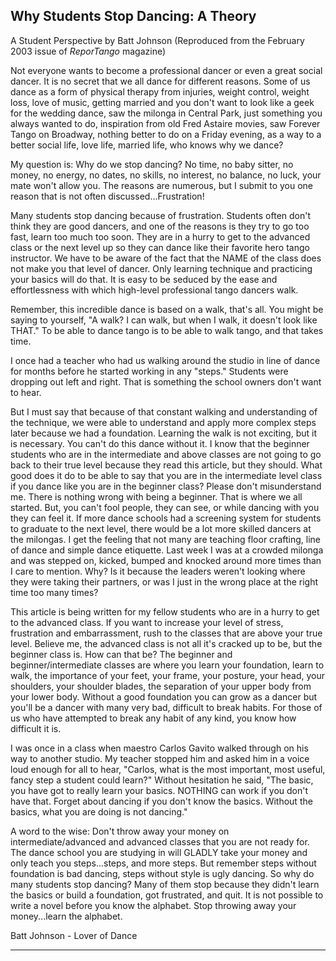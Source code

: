 
Why Students Stop Dancing: A Theory
-----------------------------------

A Student Perspective by Batt Johnson
(Reproduced from the February 2003 issue of _ReporTango_ magazine)

Not everyone wants to become a professional dancer or even a great social dancer. It is no secret that we all dance for different reasons. Some of us dance as a form of physical therapy from injuries, weight control, weight loss, love of music, getting married and you don't want to look like a geek for the wedding dance, saw the milonga in Central Park, just something you always wanted to do, inspiration from old Fred Astaire movies, saw Forever Tango on Broadway, nothing better to do on a Friday evening, as a way to a better social life, love life, married life, who knows why we dance?

My question is: Why do we stop dancing? No time, no baby sitter, no money, no energy, no dates, no skills, no interest, no balance, no luck, your mate won't allow you. The reasons are numerous, but I submit to you one reason that is not often discussed...Frustration!

Many students stop dancing because of frustration. Students often don't think they are good dancers, and one of the reasons is they try to go too fast, learn too much too soon. They are in a hurry to get to the advanced class or the next level up so they can dance like their favorite hero tango instructor. We have to be aware of the fact that the NAME of the class does not make you that level of dancer. Only learning technique and practicing your basics will do that. It is easy to be seduced by the ease and effortlessness with which high-level professional tango dancers walk.

Remember, this incredible dance is based on a walk, that's all. You might be saying to yourself, "A walk? I can walk, but when I walk, it doesn't look like THAT." To be able to dance tango is to be able to walk tango, and that takes time.

I once had a teacher who had us walking around the studio in line of dance for months before he started working in any "steps." Students were dropping out left and right. That is something the school owners don't want to hear.

But I must say that because of that constant walking and understanding of the technique, we were able to understand and apply more complex steps later because we had a foundation. Learning the walk is not exciting, but it is necessary. You can't do this dance without it. I know that the beginner students who are in the intermediate and above classes are not going to go back to their true level because they read this article, but they should. What good does it do to be able to say that you are in the intermediate level class if you dance like you are in the beginner class? Please don't misunderstand me. There is nothing wrong with being a beginner. That is where we all started. But, you can't fool people, they can see, or while dancing with you they can feel it. If more dance schools had a screening system for students to graduate to the next level, there would be a lot more skilled dancers at the milongas. I get the feeling that not many are teaching floor crafting, line of dance and simple dance etiquette. Last week I was at a crowded milonga and was stepped on, kicked, bumped and knocked around more times than I care to mention. Why? Is it because the leaders weren't looking where they were taking their partners, or was I just in the wrong place at the right time too many times?

This article is being written for my fellow students who are in a hurry to get to the advanced class. If you want to increase your level of stress, frustration and embarrassment, rush to the classes that are above your true level. Believe me, the advanced class is not all it's cracked up to be, but the beginner class is. How can that be? The beginner and beginner/intermediate classes are where you learn your foundation, learn to walk, the importance of your feet, your frame, your posture, your head, your shoulders, your shoulder blades, the separation of your upper body from your lower body. Without a good foundation you can grow as a dancer but you'll be a dancer with many very bad, difficult to break habits. For those of us who have attempted to break any habit of any kind, you know how difficult it is.

I was once in a class when maestro Carlos Gavito walked through on his way to another studio. My teacher stopped him and asked him in a voice loud enough for all to hear, "Carlos, what is the most important, most useful, fancy step a student could learn?" Without hesitation he said, "The basic, you have got to really learn your basics. NOTHING can work if you don't have that. Forget about dancing if you don't know the basics. Without the basics, what you are doing is not dancing."

A word to the wise: Don't throw away your money on intermediate/advanced and advanced classes that you are not ready for. The dance school you are studying in will GLADLY take your money and only teach you steps...steps, and more steps. But remember steps without foundation is bad dancing, steps without style is ugly dancing. So why do many students stop dancing? Many of them stop because they didn't learn the basics or build a foundation, got frustrated, and quit. It is not possible to write a novel before you know the alphabet. Stop throwing away your money...learn the alphabet.

Batt Johnson - Lover of Dance

* * *
